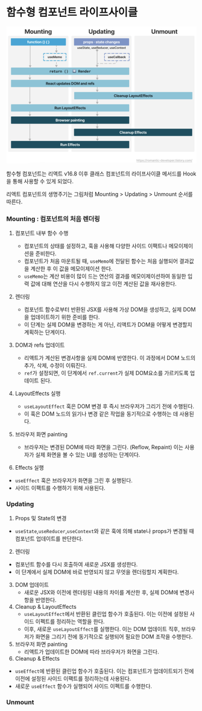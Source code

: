 # 함수형 컴포넌트 라이프사이클
<img src="./리액트훅라이프.png"/>

함수형 컴포넌트는 리액트 v16.8 이후 클래스 컴포넌트의 라이프사이클 메서드를 Hook을 통해 사용할 수 있게 되었다.

리액트 컴포넌트의 생명주기는 그림처럼 Mounting > Updating > Unmount 순서를 따른다.

###  Mounting : 컴포넌트의 처음 렌더링
1. 컴포넌트 내부 함수 수행
    - 컴포넌트의 상태를 설정하고, 훅을 사용해 다양한 사이드 이팩트나 메모이제이션을 준비한다. 
     - 컴포넌트가 처음 마운트될 때, `useMemo`에 전달된 함수는 처음 실행되어 결과값을 계산한 후 이 값을 메모이제이션 한다. 
     - `useMemo`는 계산 비용이 많이 드는 연산의 결과를 메모이제이션하여 동일한 입력 값에 대해 연산을 다시 수행하지 않고 이전 계산된 값을 재사용한다.
    
2. 렌더링
   - 컴포넌트 함수로부터 반환된 JSX를 사용해 가상 DOM을 생성하고, 실제 DOM을 업데이트하기 위한 준비를 한다.
   - 이 단계는 실제 DOM을 변경하는 게 아닌, 리액트가 DOM을 어떻게 변경할지 계획하는 단계이다. 
3. DOM과 refs 업데이트
   - 리액트가 계산된 변경사항을 실제 DOM에 반영한다. 이 과정에서 DOM 노드의 추가, 삭제, 수정이 이뤄진다.
   - `ref`가 설정되면, 이 단계에서 `ref.current`가 실제 DOM요소를 가르키도록 업데이트 된다.
4. LayoutEffects 실행
   - `useLayoutEffect` 훅은 DOM 변경 후 즉시 브라우저가 그리기 전에 수행된다.
   - 이 훅은 DOM 노드의 읽기나 변경 같은 작업을 동기적으로 수행하는 데 사용된다.
5. 브라우저 화면 painting
   - 브라우저는 변경된 DOM에 따라 화면을 그린다. (Reflow, Repaint) 이는 사용자가 실제 화면을 볼 수 있는 UI를 생성하는 단계이다.
6. Effects 실행
  - `useEffect` 훅은 브라우저가 화면을 그린 후 실행된다.
  - 사이드 이팩트를 수행하기 위해 사용된다.
### Updating
1. Props 및 State의 변경
  - `useState`,`useReducer`,`useContext`와 같은 훅에 의해 state나 props가 변경될 때 컴포넌트 업데이트를 판단한다.
2. 렌더링
  - 컴포넌트 함수를 다시 호출하여 새로운 JSX를 생성한다.
  - 이 단계에서 실제 DOM에 바로 반영되지 않고 무엇을 렌더링할지 계획한다.
3. DOM 업데이트
   - 새로운 JSX와 이전에 렌더링된 내용의 차이를 계산한 후, 실제 DOM에 변경사항을 반영한다.
4. Cleanup & LayoutEffects
   - `useLayoutEffect`에서 반환된 클린업 함수가 호출된다. 이는 이전에 설정된 사이드 이펙트를 정리하는 역할을 한다. 
   - 이후, 새로운 `useLayoutEffect`를 실행한다. 이는 DOM 업데이트 직후, 브라우저가 화면을 그리기 전에 동기적으로 실행되어 필요한 DOM 조작을 수행한다.
5. 브라우저 화면 painting
   - 리액트가 업데이트한 DOM에 따라 브라우저가 화면을 그린다.
6. Cleanup & Effects
  - `useEffect`에 반환된 클린업 함수가 호출된다. 이는 컴포넌트가 업데이트되기 전에 이전에 설정된 사이드 이팩트를 정리하는데 사용된다.
  - 새로운 `useEffect` 함수가 실행되어 사이드 이펙트를 수행한다.

### Unmount